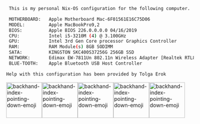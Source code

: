 ```sh
 This is my personal Nix-OS configuration for the following computer.
```
```sh
 MOTHERBOARD:  	Apple Motherboard Mac-6F01561E16C75D06
 MODEL:        	Apple MacBookPro9,2
 BIOS:         	Apple BIOS 226.0.0.0.0 04/16/2019
 CPU:          	Intel i5-3210M (4) @ 3.100GHz
 GPU:          	Intel 3rd Gen Core processor Graphics Controller
 RAM:          	RAM Module(s) 8GB SODIMM
 SATA:         	KINGSTON SKC400S37256G 256GB SSD
 NETWORK:      	Edimax EW-7811Un 802.11n Wireless Adapter [Realtek RTL8188CUS]
 BLUE-TOOTH:   	Apple Bluetooth USB Host Controller
```
```sh
Help with this configuration has been provided by Tolga Erok
```

 <img width="96" height="96" src="https://img.icons8.com/emoji/96/backhand-index-pointing-down-emoji.png" alt="backhand-index-pointing-down-emoji"/><img width="96" height="96" src="https://img.icons8.com/emoji/96/backhand-index-pointing-down-emoji.png" alt="backhand-index-pointing-down-emoji"/><img width="96" height="96" src="https://img.icons8.com/emoji/96/backhand-index-pointing-down-emoji.png" alt="backhand-index-pointing-down-emoji"/><img width="96" height="96" src="https://img.icons8.com/emoji/96/backhand-index-pointing-down-emoji.png" alt="backhand-index-pointing-down-emoji"/><img width="96" height="96" src="https://img.icons8.com/emoji/96/backhand-index-pointing-down-emoji.png" alt="backhand-index-pointing-down-emoji"/>
<div align="left">
  <table style="border-collapse: collapse; width: 0%; border: none;">
    <tr>
     <td align="center" style="border: none;">
        <a href="https://github.com/tolgaerok/nixos">
          <img src="https://avatars.githubusercontent.com/u/110285959?v=4" alt="NixOS" style="width: 100%;">
          <br>Tolga Erok github
        </a>
      </td>     
    </tr>
  </table>
</div> 




    



